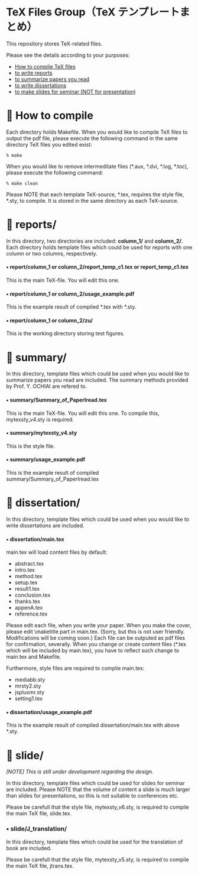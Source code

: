 # TeX Files Group（TeX テンプレートまとめ）
This repository stores TeX-related files.

Please see the details according to your purposes:

- [How to complie TeX files](#baby_chick-how-to-compile)
- [to write reports](#baby_chick-reports)
- [to summarize papers you read](#baby_chick-summary)
- [to write dissertations](#baby_chick-dissertation)
- [to make slides for seminar (NOT for presentation)](#hatching_chick-slide)

:baby_chick: How to compile
===========================
Each directory holds Makefile. 
When you would like to compile TeX files to output the pdf file, 
please execute the following command in the same directory TeX files you edited exist: 

    % make

When you would like to remove intermeditate files 
(\*.aux, \*.dvi, \*.log, \*.toc), 
please execute the following command:

    % make clean

Please NOTE that each template TeX-source, \*.tex, 
requires the style file, \*.sty, to compile. 
It is stored in the same directory as each TeX-source.

:baby_chick: reports/
=====================
In this directory, 
two directories are included: 
**column_1/** and **column_2/**. 
Each directory holds 
template files which could be used for reports 
with one column or two columns, respectively.

#### :black_small_square: report/column_1 or column_2/report_temp_c1.tex or report_temp_c1.tex
This is the main TeX-file. 
You will edit this one. 

#### :black_small_square: report/column_1 or column_2/usage_example.pdf
This is the example result of compiled \*.tex with \*.sty.

#### :black_small_square: report/column_1 or column_2/zu/
This is the working directory storing test figures.

:baby_chick: summary/
=====================
In this directory, 
template files which could be used when you would like to summarize papers you read are included. 
The summary methods provided by Prof. Y. OCHIAI are refered to.

#### :black_small_square: summary/Summary_of_PaperIread.tex
This is the main TeX-file. 
You will edit this one. 
To compile this, mytexsty_v4.sty is required.

#### :black_small_square: summary/mytexsty_v4.sty
This is the style file. 

#### :black_small_square: summary/usage_example.pdf
This is the example result of compiled summary/Summary_of_PaperIread.tex

:baby_chick: dissertation/
==========================
In this directory, 
template files which could be used when you would like to write dissertations 
are included. 

#### :black_small_square: dissertation/main.tex
main.tex will load content files by default: 

- abstract.tex
- intro.tex
- method.tex
- setup.tex
- result1.tex
- conclusion.tex
- thanks.tex
- appenA.tex
- reference.tex

Please edit each file, when you write your paper. 
When you make the cover, 
please edit \maketitle part in main.tex. 
(Sorry, but this is not user friendly. Modifications will be coming soon.) 
Each file can be outputed as pdf files for confirmation, severally. 
When you change or create content files (\*.tex which will be included by main.tex), 
you have to reflect such change to main.tex and Makefile.

Furthermore, style files are required to complie main.tex: 

- mediabb.sty
- mrsty2.sty
- jsplusmr.sty
- setting1.tex
    
#### :black_small_square: dissertation/usage_example.pdf
This is the example result of compiled dissertation/main.tex with above \*.sty.


:hatching_chick: slide/
=======================
*\[NOTE] This is still under development regarding the design.*

In this directory, 
template files which could be used for slides for seminar are included.
Please NOTE that the volume of content a slide is much larger than slides for presentations, so this is not suitable to conferences etc.

Please be carefull that the style file, mytexsty_v6.sty, is required to compile the main TeX file, slide.tex. 

### :black_small_square: slide/J_translation/

In this directory, template files which could be used for the translation of book are included. 

Please be carefull that the style file, mytexsty_v5.sty, is required to compile the main TeX file, jtrans.tex. 
